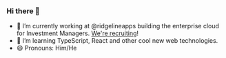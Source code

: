 ### Hi there 👋

- 🔭 I’m currently working at @ridgelineapps building the enterprise cloud for Investment Managers. [We're recruiting](https://www.ridgelineapps.com/careers/)!
- 🌱 I’m learning TypeScript, React and other cool new web technologies.
- 😄 Pronouns: Him/He

<!--
**stephanerangaya/stephanerangaya** is a ✨ _special_ ✨ repository because its `README.md` (this file) appears on your GitHub profile.

Here are some ideas to get you started:


- 👯 I’m looking to collaborate on ...
- 🤔 I’m looking for help with ...
- 💬 Ask me about ...
- 📫 How to reach me: ...
- ⚡ Fun fact: ...
-->
